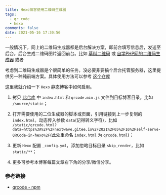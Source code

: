 ```yaml
---
title: Hexo博客使用二维码生成器
tags:
  - qr code
  - hexo
comments: false
date: 2021-05-16 17:30:56
---
```


一般情况下，网上的二维码生成器都是后台解决方案，即前台填写信息后，发送至后台，后台生成二维码图片返回前台。比如 [草料二维码](https://cli.im) 或 [自学PHP网的二维码生成器](https://zixuephp.net/inc/qrcode_img.php?url=https://nextwave.gitee.io) 或者

考虑到二维码生成器是个很简单的任务，没必要非要搞个后台托管服务器，这里提供另一种纯前端方案。具体使用方法可以参考 [这个仓库](https://www.gitee.com/nextwave/qrcode-web)

这里我就介绍一下 `Hexo` 静态博客中如何启用。

1. 拷贝 [此仓库](https://www.gitee.com/nextwave/qrcode-web) 中 `index.html` 和 `qrcode.min.js` 文件到目标博客目录，比如 `/source/static`；

2. 打开需要使用的二位生成器的脚本或页面，引用链接到上一步复制的 `index.html`，动态传入参数 `data`(记得转义字符)，比如 `/static/qrcode.html?data=https%3A%2F%2Fnextwave.gitee.io%2F2021%2F05%2F16%2Fself-serve-QRCode-in-hexo%2F`(此处重命名 `index.html` 为 `qrcode.html`)；

3. 更新 `Hexo` 配置 `_config.yml`，添加忽略目标目录 `skip_render`，比如 `static/**`；

4. 更多可参考本博客每篇文章右下角的分享/微信分享。

### 参考链接

- [qrcode - npm](https://www.npmjs.com/package/qrcode)
